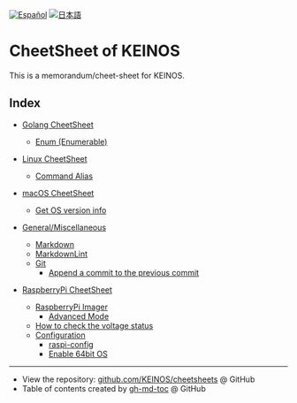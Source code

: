 <!-- Code generated using /.github/gen-index.sh; DO NOT EDIT. -->

[![Español](https://shields.io/badge/-Espa%C3%B1ol-informational)](https://keinos-github-io.translate.goog/cheetsheet/?_x_tr_sl=en&_x_tr_tl=es&_x_tr_hl=es "Leer en español")
[![日本語](https://shields.io/badge/-%E6%97%A5%E6%9C%AC%E8%AA%9E-informational)](https://keinos-github-io.translate.goog/cheetsheet/?_x_tr_sl=en&_x_tr_tl=ja&_x_tr_hl=ja "日本語で読む")

# CheetSheet of KEINOS

This is a memorandum/cheet-sheet for KEINOS.

## Index

* [Golang CheetSheet](./cheetsheets/golang.md#golang-cheetsheet)
  * [Enum (Enumerable)](./cheetsheets/golang.md#enum-enumerable)

* [Linux CheetSheet](./cheetsheets/linux.md#linux-cheetsheet)
  * [Command Alias](./cheetsheets/linux.md#command-alias)

* [macOS CheetSheet](./cheetsheets/macos.md#macos-cheetsheet)
  * [Get OS version info](./cheetsheets/macos.md#get-os-version-info)

* [General/Miscellaneous](./cheetsheets/miscellaneous.md#generalmiscellaneous)
  * [Markdown](./cheetsheets/miscellaneous.md#markdown)
  * [MarkdownLint](./cheetsheets/miscellaneous.md#markdownlint)
  * [Git](./cheetsheets/miscellaneous.md#git)
    * [Append a commit to the previous commit](./cheetsheets/miscellaneous.md#append-a-commit-to-the-previous-commit)

* [RaspberryPi CheetSheet](./cheetsheets/raspberrypi.md#raspberrypi-cheetsheet)
  * [RaspberryPi Imager](./cheetsheets/raspberrypi.md#raspberrypi-imager)
    * [Advanced Mode](./cheetsheets/raspberrypi.md#advanced-mode)
  * [How to check the voltage status](./cheetsheets/raspberrypi.md#how-to-check-the-voltage-status)
  * [Configuration](./cheetsheets/raspberrypi.md#configuration)
    * [raspi\-config](./cheetsheets/raspberrypi.md#raspi-config)
    * [Enable 64bit OS](./cheetsheets/raspberrypi.md#enable-64bit-os)

---

* View the repository: [github.com/KEINOS/cheetsheets](https://github.com/KEINOS/cheetsheet) @ GitHub
* Table of contents created by [gh-md-toc](https://github.com/ekalinin/github-markdown-toc.go) @ GitHub
